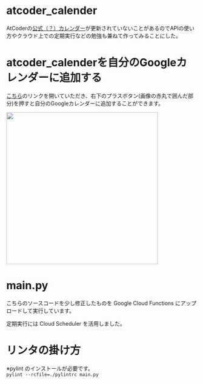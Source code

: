 # atcoder_calender
AtCoderの[公式（？）カレンダー](https://calendar.google.com/calendar/embed?src=bhjouir2tb8p5efpbcfbnh8610%40group.calendar.google.com&ctz=Asia%2FTokyo)が更新されていないことがあるのでAPIの使い方やクラウド上での定期実行などの勉強も兼ねて作ってみることにした。

# atcoder_calenderを自分のGoogleカレンダーに追加する 
[こちら](https://calendar.google.com/calendar/embed?src=s1c5d19mg7bo08h10ucio8uni8%40group.calendar.google.com&ctz=Asia%2FTokyo)のリンクを開いていただき、右下のプラスボタン(画像の赤丸で囲んだ部分)を押すと自分のGoogleカレンダーに追加することができます。

<img src="https://user-images.githubusercontent.com/49501934/131486820-cc17fa38-625c-4cba-9d8b-c8f2d5f89293.jpg" width="400px">

# main.py
こちらのソースコードを少し修正したものを Google Cloud Functions にアップロードして実行しています。

定期実行には Cloud Scheduler を活用しました。

# リンタの掛け方
※pylint のインストールが必要です。  
`pylint --rcfile=./pylintrc main.py`
